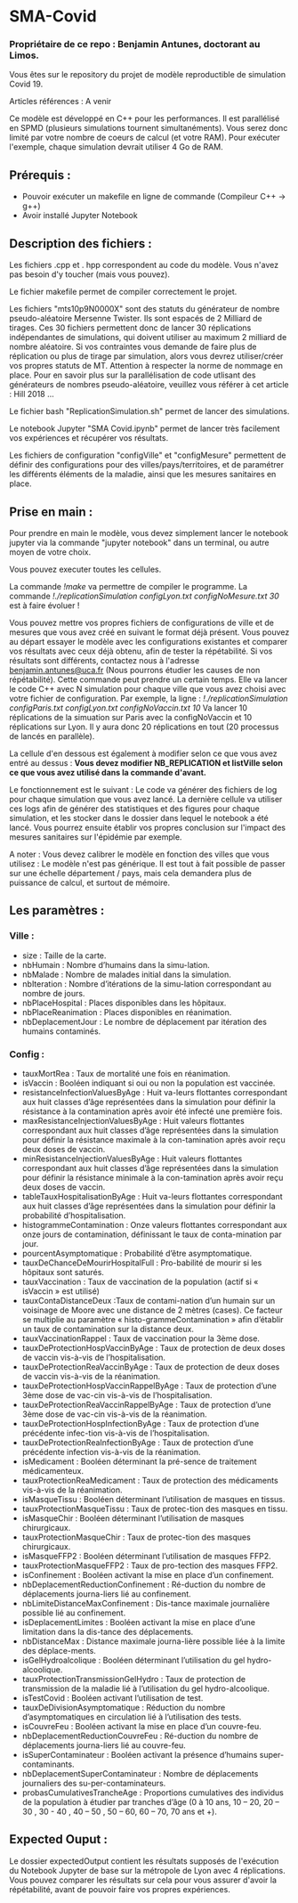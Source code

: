 # SMA-Covid
### Propriétaire de ce repo : Benjamin Antunes, doctorant au Limos.

Vous êtes sur le repository du projet de modèle reproductible de simulation Covid 19.

Articles références : A venir

Ce modèle est développé en C++ pour les performances. Il est parallélisé en SPMD (plusieurs simulations tournent simultanéments). Vous serez donc limité par votre nombre de coeurs de calcul (et votre RAM). 
Pour exécuter l'exemple, chaque simulation devrait utiliser 4 Go de RAM.

## Prérequis : 
- Pouvoir exécuter un makefile en ligne de commande (Compileur C++ -> g++)
- Avoir installé Jupyter Notebook

## Description des fichiers : 

Les fichiers .cpp et . hpp correspondent au code du modèle. Vous n'avez pas besoin d'y toucher (mais vous pouvez).

Le fichier makefile permet de compiler correctement le projet.

Les fichiers "mts10p9N0000X" sont des statuts du générateur de nombre pseudo-aléatoire Mersenne Twister. Ils sont espacés de 2 Milliard de tirages. Ces 30 fichiers permettent donc de lancer 30 réplications indépendantes de simulations, qui doivent utiliser au maximum 2 milliard de nombre aléatoire. Si vos contraintes vous demande de faire plus de réplication ou plus de tirage par simulation, alors vous devrez utiliser/créer vos propres statuts de MT. Attention à respecter la norme de nommage en place. Pour en savoir plus sur la parallélisation de code utlisant des générateurs de nombres pseudo-aléatoire, veuillez vous référer à cet article : Hill 2018 ... 

Le fichier bash "ReplicationSimulation.sh" permet de lancer des simulations.

Le notebook Jupyter "SMA Covid.ipynb" permet de lancer très facilement vos expériences et récupérer vos résultats.

Les fichiers de configuration "configVille" et "configMesure" permettent de définir des configurations pour des villes/pays/territoires, et de paramétrer les différents éléments de la maladie, ainsi que les mesures sanitaires en place.


## Prise en main :

Pour prendre en main le modèle, vous devez simplement lancer le notebook jupyter via la commande "jupyter notebook" dans un terminal, ou autre moyen de votre choix.

Vous pouvez executer toutes les cellules.

La commande *!make* va permettre de compiler le programme.
La commande *!./replicationSimulation configLyon.txt configNoMesure.txt 30* est à faire évoluer !

Vous pouvez mettre vos propres fichiers de configurations de ville et de mesures que vous avez créé en suivant le format déjà présent. Vous pouvez au départ essayer le modèle avec les configurations existantes et comparer vos résultats avec ceux déjà obtenu, afin de tester la répétabilité. Si vos résultats sont différents, contactez nous à l'adresse benjamin.antunes@uca.fr (Nous pourrons étudier les causes de non répétabilité).
Cette commande peut prendre un certain temps. Elle va lancer le code C++ avec N simulation pour chaque ville que vous avez choisi avec votre fichier de configuration.
Par exemple, la ligne : 
*!./replicationSimulation configParis.txt configLyon.txt configNoVaccin.txt 10*
Va lancer 10 réplications de la simuation sur Paris avec la configNoVaccin et 10 réplications sur Lyon.
Il y aura donc 20 réplications en tout (20 processus de lancés en parallèle).

La cellule d'en dessous est également à modifier selon ce que vous avez entré au dessus : **Vous devez modifier NB_REPLICATION et listVille selon ce que vous avez utilisé dans la commande d'avant.**

Le fonctionnement est le suivant : Le code va générer des fichiers de log pour chaque simulation que vous avez lancé. La dernière cellule va utiliser ces logs afin de générer des statistiques et des figures pour chaque simulation, et les stocker dans le dossier dans lequel le notebook a été lancé. Vous pourrez ensuite établir vos propres conclusion sur l'impact des mesures sanitaires sur l'épidémie par exemple.

A noter : Vous devez calibrer le modèle en fonction des villes que vous utilisez : Le modèle n'est pas générique.
Il est tout à fait possible de passer sur une échelle département / pays, mais cela demandera plus de puissance de calcul, et surtout de mémoire.


## Les paramètres : 

### Ville : 
-	size : Taille de la carte.
-	nbHumain : Nombre d’humains dans la simu-lation.
-	nbMalade : Nombre de malades initial dans la simulation.
-	nbIteration : Nombre d’itérations de la simu-lation correspondant au nombre de jours.
-	nbPlaceHospital : Places disponibles dans les hôpitaux.
-	nbPlaceReanimation : Places disponibles en réanimation.
-	nbDeplacementJour : Le nombre de déplacement par itération des humains contaminés.

### Config : 
-	tauxMortRea : Taux de mortalité une fois en réanimation.
-	isVaccin : Booléen indiquant si oui ou non la population est vaccinée.
-	resistanceInfectionValuesByAge : Huit va-leurs flottantes correspondant aux huit classes d’âge représentées dans la simulation pour définir la résistance à la contamination après avoir été infecté une première fois.
-	maxResistanceInjectionValuesByAge : Huit valeurs flottantes correspondant aux huit classes d’âge représentées dans la simulation pour définir la résistance maximale à la con-tamination après avoir reçu deux doses de vaccin.
-	minResistanceInjectionValuesByAge : Huit valeurs flottantes correspondant aux huit classes d’âge représentées dans la simulation pour définir la résistance minimale à la con-tamination après avoir reçu deux doses de vaccin.
-	tableTauxHospitalisationByAge : Huit va-leurs flottantes correspondant aux huit classes d’âge représentées dans la simulation pour définir la probabilité d’hospitalisation.
-	histogrammeContamination : Onze valeurs flottantes correspondant aux onze jours de contamination, définissant le taux de conta-mination par jour.
-	pourcentAsymptomatique : Probabilité d’être asymptomatique.
-	tauxDeChanceDeMourirHospitalFull : Pro-babilité de mourir si les hôpitaux sont saturés.
-	tauxVaccination : Taux de vaccination de la population (actif si « isVaccin » est utilisé)
-	tauxContaDistanceDeux :Taux de contami-nation d’un humain sur un voisinage de Moore avec une distance de 2 mètres (cases). Ce facteur se multiplie au paramètre « histo-grammeContamination » afin d’établir un taux de contamination sur la distance deux.
-	tauxVaccinationRappel : Taux de vaccination pour la 3ème dose.
-	tauxDeProtectionHospVaccinByAge : Taux de protection de deux doses de vaccin vis-à-vis de l’hospitalisation.
-	tauxDeProtectionReaVaccinByAge : Taux de protection de deux doses de vaccin vis-à-vis de la réanimation.
-	tauxDeProtectionHospVaccinRappelByAge : Taux de protection d’une 3ème dose de vac-cin vis-à-vis de l’hospitalisation.
-	tauxDeProtectionReaVaccinRappelByAge : Taux de protection d’une 3ème dose de vac-cin vis-à-vis de la réanimation.
-	tauxDeProtectionHospInfectionByAge : Taux de protection d’une précédente infec-tion vis-à-vis de l’hospitalisation.
-	tauxDeProtectionReaInfectionByAge : Taux de protection d’une précédente infection vis-à-vis de la réanimation.
-	isMedicament : Booléen déterminant la pré-sence de traitement médicamenteux.
-	tauxProtectionReaMedicament : Taux de protection des médicaments vis-à-vis de la réanimation.
-	isMasqueTissu : Booléen déterminant l’utilisation de masques en tissus.
-	tauxProtectionMasqueTissu : Taux de protec-tion des masques en tissu.
-	isMasqueChir : Booléen déterminant l’utilisation de masques chirurgicaux.
-	tauxProtectionMasqueChir : Taux de protec-tion des masques chirurgicaux.
-	isMasqueFFP2 : Booléen déterminant l’utilisation de masques FFP2.
-	tauxProtectionMasqueFFP2 : Taux de pro-tection des masques FFP2.
-	isConfinement : Booléen activant la mise en place d’un confinement.
-	nbDeplacementReductionConfinement : Ré-duction du nombre de déplacements journa-liers lié au confinement.
-	nbLimiteDistanceMaxConfinement : Dis-tance maximale journalière possible lié au confinement.
-	isDeplacementLimites : Booléen activant la mise en place d’une limitation dans la dis-tance des déplacements.
-	nbDistanceMax : Distance maximale journa-lière possible liée à la limite des déplace-ments.
-	isGelHydroalcolique : Booléen déterminant l’utilisation du gel hydro-alcoolique.
-	tauxProtectionTransmissionGelHydro : Taux de protection de transmission de la maladie lié à l’utilisation du gel hydro-alcoolique.
-	isTestCovid : Booléen activant l’utilisation de test.
-	tauxDeDivisionAsymptomatique : Réduction du nombre d’asymptomatiques en circulation lié à l’utilisation des tests.
-	isCouvreFeu : Booléen activant la mise en place d’un couvre-feu.
-	nbDeplacementReductionCouvreFeu : Ré-duction du nombre de déplacements journa-liers lié au couvre-feu.
-	isSuperContaminateur : Booléen activant la présence d’humains super-contaminants.
-	nbDeplacementSuperContaminateur : Nombre de déplacements journaliers des su-per-contaminateurs.
-	probasCumulativesTrancheAge : Proportions cumulatives des individus de la population à étudier par tranches d’âge (0 à 10 ans, 10 – 20, 20 – 30 , 30 - 40 , 40 – 50 , 50 – 60, 60 – 70, 70 ans et +). 

## Expected Ouput : 
Le dossier expectedOutput contient les résultats supposés de l'exécution du Notebook Jupyter de base sur la métropole de Lyon avec 4 réplications. Vous pouvez comparer les résultats sur cela pour vous assurer d'avoir la répétabilité, avant de pouvoir faire vos propres expériences.
